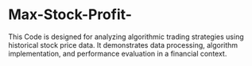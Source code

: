 # Max-Stock-Profit-
This Code is designed for analyzing algorithmic trading strategies using historical stock price data. It demonstrates data processing, algorithm implementation, and performance evaluation in a financial context.
